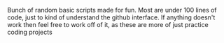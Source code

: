 Bunch of random basic scripts made for fun. Most are under 100 lines of code, just to kind of understand the github interface.
If anything doesn't work then feel free to work off of it, as these are more of just practice coding projects
